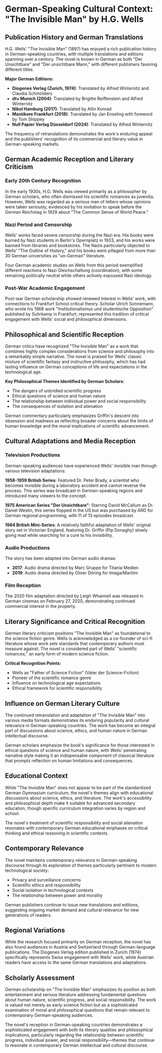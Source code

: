 # German-Speaking Cultural Context: "The Invisible Man" by H.G. Wells

## Publication History and German Translations

H.G. Wells' "The Invisible Man" (1897) has enjoyed a rich publication history in German-speaking countries, with multiple translations and editions spanning over a century. The novel is known in German as both "Der Unsichtbare" and "Der unsichtbare Mann," with different publishers favoring different titles.

**Major German Editions:**
- **Diogenes Verlag (Zurich, 1974)**: Translated by Alfred Winternitz and Claudia Schmölders
- **dtv Munich (2004)**: Translated by Brigitte Reiffenstein and Alfred Winternitz
- **Nikol Hamburg (2017)**: Translated by Ailin Konrad
- **Mantikore Frankfurt (2018)**: Translated by Jan Enseling with foreword by Tom Shippey
- **Null Papier Verlag Düsseldorf (2024)**: Translated by Alfred Winternitz

The frequency of retranslations demonstrates the work's enduring appeal and the publishers' recognition of its commercial and literary value in German-speaking markets.

## German Academic Reception and Literary Criticism

### Early 20th Century Recognition

In the early 1930s, H.G. Wells was viewed primarily as a philosopher by German scholars, who often dismissed his scientific romances as juvenilia. However, Wells was regarded as a serious man of letters whose opinions were taken seriously, evidenced by his invitation to speak before the German Reichstag in 1929 about "The Common Sense of World Peace."

### Nazi Period and Censorship

Wells' works faced severe censorship during the Nazi era. His books were burned by Nazi students in Berlin's Opernplatz in 1933, and his works were banned from libraries and bookstores. The Nazis particularly objected to Wells' "The Outline of History," and his books were pillaged from more than 30 German universities as "un-German" literature.

Four German academic studies on Wells from this period exemplified different reactions to Nazi Gleichschaltung (coordination), with some remaining politically neutral while others actively espoused Nazi ideology.

### Post-War Academic Engagement

Post-war German scholarship showed renewed interest in Wells' work, with connections to Frankfurt School critical theory. Scholar Ulrich Sonnemann, who wrote his 1968 work "Institutionalismus und studentische Opposition" published by Suhrkamp in Frankfurt, represented this tradition of critical engagement with Wells' social and philosophical dimensions.

## Philosophical and Scientific Reception

German critics have recognized "The Invisible Man" as a work that combines highly complex considerations from science and philosophy into a remarkably simple narrative. The novel is praised for Wells' classic mixture of scientific fantasy and instructive philosophy, which has had lasting influence on German conceptions of life and expectations in the technological age.

**Key Philosophical Themes Identified by German Scholars:**
- The dangers of unbridled scientific progress
- Ethical questions of science and human nature
- The relationship between individual power and social responsibility
- The consequences of isolation and alienation

German commentary particularly emphasizes Griffin's descent into obsession and madness as reflecting broader concerns about the limits of human knowledge and the moral implications of scientific advancement.

## Cultural Adaptations and Media Reception

### Television Productions

German-speaking audiences have experienced Wells' invisible man through various television adaptations:

**1958-1959 British Series**: Featured Dr. Peter Brady, a scientist who becomes invisible during a laboratory accident and cannot reverse the process. This series was broadcast in German-speaking regions and introduced many viewers to the concept.

**1975 American Series "Der Unsichtbare"**: Starring David McCallum as Dr. Daniel Westin, this series flopped in the US but was purchased by ARD for German regional programming, with 11 of 13 episodes broadcast.

**1984 British Mini-Series**: A relatively faithful adaptation of Wells' original story set in Victorian England, featuring Dr. Griffin (Pip Donaghy) slowly going mad while searching for a cure to his invisibility.

### Audio Productions

The story has been adapted into German audio dramas:
- **2017**: Audio drama directed by Marc Gruppe for Titania Medien
- **2019**: Audio drama directed by Oliver Döring for Imaga/Maritim

### Film Reception

The 2020 film adaptation directed by Leigh Whannell was released in German cinemas on February 27, 2020, demonstrating continued commercial interest in the property.

## Literary Significance and Critical Recognition

German literary criticism positions "The Invisible Man" as foundational to the science fiction genre. Wells is acknowledged as a co-founder of sci-fi literature whose work sets standards that contemporary authors must measure against. The novel is considered part of Wells' "scientific romances," an early form of modern science fiction.

**Critical Recognition Points:**
- Wells as "Father of Science Fiction" (Vater der Science-Fiction)
- Pioneer of the scientific romance genre
- Influence on technological age expectations
- Ethical framework for scientific responsibility

## Influence on German Literary Culture

The continued retranslation and adaptation of "The Invisible Man" into various media formats demonstrates its enduring popularity and cultural relevance in German-speaking countries. The work has become an integral part of discussions about science, ethics, and human nature in German intellectual discourse.

German scholars emphasize the book's significance for those interested in ethical questions of science and human nature, with Wells' penetrating narrative style making it an indispensable component of classical literature that prompts reflection on human limitations and consequences.

## Educational Context

While "The Invisible Man" does not appear to be part of the standardized German Gymnasium curriculum, the novel's themes align with educational discussions about science, ethics, and literature. The work's accessibility and philosophical depth make it suitable for advanced secondary education, though specific curriculum integration varies by region and school.

The novel's treatment of scientific responsibility and social alienation resonates with contemporary German educational emphases on critical thinking and ethical reasoning in scientific contexts.

## Contemporary Relevance

The novel maintains contemporary relevance in German-speaking discourse through its exploration of themes particularly pertinent to modern technological society:
- Privacy and surveillance concerns
- Scientific ethics and responsibility
- Social isolation in technological contexts
- The relationship between power and morality

German publishers continue to issue new translations and editions, suggesting ongoing market demand and cultural relevance for new generations of readers.

## Regional Variations

While the research focused primarily on German reception, the novel has also found audiences in Austria and Switzerland through German-language publications. The Diogenes Verlag edition published in Zurich (1974) specifically represents Swiss engagement with Wells' work, while Austrian readers have access to the same German translations and adaptations.

## Scholarly Assessment

German scholarship on "The Invisible Man" emphasizes its position as both entertainment and serious literature addressing fundamental questions about human nature, scientific progress, and social responsibility. The work is valued not merely as early science fiction but as a sophisticated examination of moral and philosophical questions that remain relevant to contemporary German-speaking audiences.

The novel's reception in German-speaking countries demonstrates a sophisticated engagement with both its literary qualities and philosophical implications, particularly regarding the relationship between scientific progress, individual power, and social responsibility—themes that continue to resonate in contemporary German intellectual and cultural discourse.